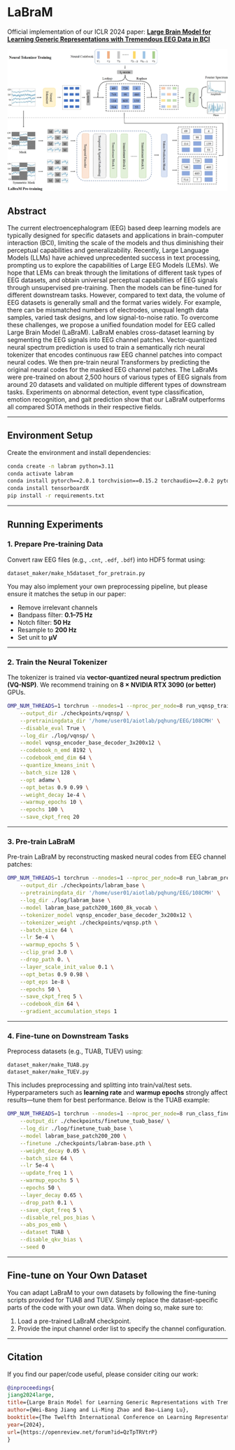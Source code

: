 # LaBraM

Official implementation of our ICLR 2024 paper:
[**Large Brain Model for Learning Generic Representations with Tremendous EEG Data in BCI**](https://openreview.net/forum?id=QzTpTRVtrP)

![labram](labram.png)

## Abstract

The current electroencephalogram (EEG) based deep learning models are typically designed for specific datasets and applications in brain-computer interaction (BCI), limiting the scale of the models and thus diminishing their perceptual capabilities and generalizability. Recently, Large Language Models (LLMs) have achieved unprecedented success in text processing, prompting us to explore the capabilities of Large EEG Models (LEMs). We hope that LEMs can break through the limitations of different task types of EEG datasets, and obtain universal perceptual capabilities of EEG signals through unsupervised pre-training. Then the models can be fine-tuned for different downstream tasks. However, compared to text data, the volume of EEG datasets is generally small and the format varies widely. For example, there can be mismatched numbers of electrodes, unequal length data samples, varied task designs, and low signal-to-noise ratio. To overcome these challenges, we propose a unified foundation model for EEG called Large Brain Model (LaBraM). LaBraM enables cross-dataset learning by segmenting the EEG signals into EEG channel patches. Vector-quantized neural spectrum prediction is used to train a semantically rich neural tokenizer that encodes continuous raw EEG channel patches into compact neural codes. We then pre-train neural Transformers by predicting the original neural codes for the masked EEG channel patches. The LaBraMs were pre-trained on about 2,500 hours of various types of EEG signals from around 20 datasets and validated on multiple different types of downstream tasks. Experiments on abnormal detection, event type classification, emotion recognition, and gait prediction show that our LaBraM outperforms all compared SOTA methods in their respective fields.

---

## Environment Setup

Create the environment and install dependencies:

```bash
conda create -n labram python=3.11
conda activate labram
conda install pytorch==2.0.1 torchvision==0.15.2 torchaudio==2.0.2 pytorch-cuda=11.8 -c pytorch -c nvidia
conda install tensorboardX
pip install -r requirements.txt
```

---

## Running Experiments

### 1. Prepare Pre-training Data

Convert raw EEG files (e.g., `.cnt`, `.edf`, `.bdf`) into HDF5 format using:

```
dataset_maker/make_h5dataset_for_pretrain.py
```

You may also implement your own preprocessing pipeline, but please ensure it matches the setup in our paper:

* Remove irrelevant channels
* Bandpass filter: **0.1–75 Hz**
* Notch filter: **50 Hz**
* Resample to **200 Hz**
* Set unit to **µV**

---

### 2. Train the Neural Tokenizer

The tokenizer is trained via **vector-quantized neural spectrum prediction (VQ-NSP)**. We recommend training on **8 × NVIDIA RTX 3090 (or better)** GPUs.

```bash
OMP_NUM_THREADS=1 torchrun --nnodes=1 --nproc_per_node=8 run_vqnsp_training.py \
    --output_dir ./checkpoints/vqnsp/ \
    --pretrainingdata_dir '/home/user01/aiotlab/pqhung/EEG/108CMH' \
    --disable_eval True \
    --log_dir ./log/vqnsp/ \
    --model vqnsp_encoder_base_decoder_3x200x12 \
    --codebook_n_emd 8192 \
    --codebook_emd_dim 64 \
    --quantize_kmeans_init \
    --batch_size 128 \
    --opt adamw \
    --opt_betas 0.9 0.99 \
    --weight_decay 1e-4 \
    --warmup_epochs 10 \
    --epochs 100 \
    --save_ckpt_freq 20
```

---

### 3. Pre-train LaBraM

Pre-train LaBraM by reconstructing masked neural codes from EEG channel patches:

```bash
OMP_NUM_THREADS=1 torchrun --nnodes=1 --nproc_per_node=8 run_labram_pretraining.py \
    --output_dir ./checkpoints/labram_base \
    --pretrainingdata_dir '/home/user01/aiotlab/pqhung/EEG/108CMH' \
    --log_dir ./log/labram_base \
    --model labram_base_patch200_1600_8k_vocab \
    --tokenizer_model vqnsp_encoder_base_decoder_3x200x12 \
    --tokenizer_weight ./checkpoints/vqnsp.pth \
    --batch_size 64 \
    --lr 5e-4 \
    --warmup_epochs 5 \
    --clip_grad 3.0 \
    --drop_path 0. \
    --layer_scale_init_value 0.1 \
    --opt_betas 0.9 0.98 \
    --opt_eps 1e-8 \
    --epochs 50 \
    --save_ckpt_freq 5 \
    --codebook_dim 64 \
    --gradient_accumulation_steps 1
```

---

### 4. Fine-tune on Downstream Tasks

Preprocess datasets (e.g., TUAB, TUEV) using:

```
dataset_maker/make_TUAB.py
dataset_maker/make_TUEV.py
```

This includes preprocessing and splitting into train/val/test sets. Hyperparameters such as **learning rate** and **warmup epochs** strongly affect results—tune them for best performance. Below is the TUAB example:

```bash
OMP_NUM_THREADS=1 torchrun --nnodes=1 --nproc_per_node=8 run_class_finetuning.py \
    --output_dir ./checkpoints/finetune_tuab_base/ \
    --log_dir ./log/finetune_tuab_base \
    --model labram_base_patch200_200 \
    --finetune ./checkpoints/labram-base.pth \
    --weight_decay 0.05 \
    --batch_size 64 \
    --lr 5e-4 \
    --update_freq 1 \
    --warmup_epochs 5 \
    --epochs 50 \
    --layer_decay 0.65 \
    --drop_path 0.1 \
    --save_ckpt_freq 5 \
    --disable_rel_pos_bias \
    --abs_pos_emb \
    --dataset TUAB \
    --disable_qkv_bias \
    --seed 0
```

---

## Fine-tune on Your Own Dataset

You can adapt LaBraM to your own datasets by following the fine-tuning scripts provided for TUAB and TUEV. Simply replace the dataset-specific parts of the code with your own data. When doing so, make sure to:

1. Load a pre-trained LaBraM checkpoint.
2. Provide the input channel order list to specify the channel configuration.

---

## Citation

If you find our paper/code useful, please consider citing our work:

```bibtex
@inproceedings{
jiang2024large,
title={Large Brain Model for Learning Generic Representations with Tremendous {EEG} Data in {BCI}},
author={Wei-Bang Jiang and Li-Ming Zhao and Bao-Liang Lu},
booktitle={The Twelfth International Conference on Learning Representations},
year={2024},
url={https://openreview.net/forum?id=QzTpTRVtrP}
}
```
